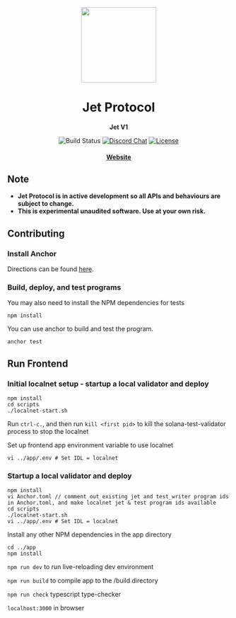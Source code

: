 <div align="center">
  <img height="170" src="https://github.com/jet-lab/jet-v1/raw/master/app/public/img/jet/jet_logomark_gradient.png" />

  <h1>Jet Protocol</h1>

  <p>
    <strong>Jet V1</strong>
  </p>

  <p>
    <img alt="Build Status" src="https://github.com/jet-lab/jet-v1/actions/workflows/build.yml/badge.svg" />
    <a href="https://discord.com/channels/880316176612343891"><img alt="Discord Chat" src="https://img.shields.io/discord/833805114602291200?color=blueviolet" /></a>
    <a href="https://opensource.org/licenses/AGPL-3.0"><img alt="License" src="https://img.shields.io/github/license/jet-lab/jet-v1?color=blue" /></a>
  </p>

  <h4>
    <a href="https://jetprotocol.io/">Website</a>
  </h4>
</div>

## Note

* **Jet Protocol is in active development so all APIs and behaviours are subject to change.**
* **This is experimental unaudited software. Use at your own risk.**

## Contributing

### Install Anchor

Directions can be found [here](https://project-serum.github.io/anchor/getting-started/installation.html).

### Build, deploy, and test programs

You may also need to install the NPM dependencies for tests

```
npm install
```

You can use anchor to build and test the program.

```
anchor test
```

## Run Frontend

### Initial localnet setup - startup a local validator and deploy

```
npm install
cd scripts
./localnet-start.sh
```

Run `ctrl-c.`, and then run `kill <first pid>` to kill the solana-test-validator process to stop the localnet


Set up frontend app environment variable to use localnet
```
vi ../app/.env # Set IDL = localnet
```

### Startup a local validator and deploy

```
npm install
vi Anchor.toml // comment out existing jet and test_writer program ids in Anchor.toml, and make localnet jet & test program ids available
cd scripts
./localnet-start.sh
vi ../app/.env # Set IDL = localnet
```

Install any other NPM dependencies in the app directory

```
cd ../app
npm install
```

`npm run dev` to run live-reloading dev environment

`npm run build` to compile app to the /build directory

`npm run check` typescript type-checker

`localhost:3000` in browser
